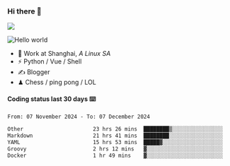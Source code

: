 ### Hi there 👋
![](https://komarev.com/ghpvc/?username=Xuhandsome)


<img src="https://github-readme-stats.vercel.app/api?username=XuHandsome&show_icons=true&theme=merko" alt="Hello world">

<br/>

- 🍻  Work at Shanghai, _A Linux SA_
- ⚡  Python / Vue / Shell
- ✍️  Blogger
- ♟  Chess / ping pong / LOL

#### Coding status last 30 days ⌨️

<!--START_SECTION:waka-->

```txt
From: 07 November 2024 - To: 07 December 2024

Other                      23 hrs 26 mins  ████████▒░░░░░░░░░░░░░░░░   33.98 %
Markdown                   21 hrs 41 mins  ████████░░░░░░░░░░░░░░░░░   31.43 %
YAML                       15 hrs 53 mins  █████▓░░░░░░░░░░░░░░░░░░░   23.02 %
Groovy                     2 hrs 12 mins   ▓░░░░░░░░░░░░░░░░░░░░░░░░   03.20 %
Docker                     1 hr 49 mins    ▓░░░░░░░░░░░░░░░░░░░░░░░░   02.63 %
```

<!--END_SECTION:waka-->
